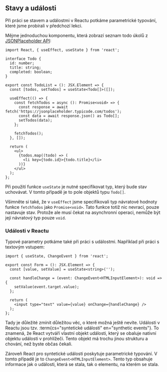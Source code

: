 ## Stavy a události

Při práci se stavem a událostmi v Reactu potkáme parametrické typování, které jsme probírali v předchozí lekci.

Mějme jednoduchou komponentu, která zobrazí seznam todo úkolů z [JSONPlaceholder API](https://jsonplaceholder.typicode.com/todos):

```tsx
import React, { useEffect, useState } from 'react';

interface Todo {
  id: number;
  title: string;
  completed: boolean;
}

export const TodoList = (): JSX.Element => {
  const [todos, setTodos] = useState<Todo[]>([]);

  useEffect(() => {
    const fetchTodos = async (): Promise<void> => {
      const response = await fetch('https://jsonplaceholder.typicode.com/todos');
      const data = await response.json() as Todo[];
      setTodos(data);
    };
    
    fetchTodos();
  }, []);

  return (
    <ul>
      {todos.map((todo) => (
        <li key={todo.id}>{todo.title}</li>
      ))}
    </ul>
  );
};
```

Při použití funkce `useState` je nutné specifikovat typ, který bude stav uchovávat. V tomto případě je to pole objektů typu `Todo[]`.

Všimněte si také, že v `useEffect` jsme specifikovali typ návratové hodnoty funkce `fetchTodos` jako `Promise<void>`. Tato funkce totiž nic nevrací, pouze nastavuje stav. Protože ale musí čekat na asynchronní operaci, nemůže být její návratový typ pouze `void`.

### Události v Reactu

Typové parametry potkáme také při práci s událostmi. Například při práci s textovým vstupem:

```tsx
import { useState, ChangeEvent } from 'react';

export const Form = (): JSX.Element => {
  const [value, setValue] = useState<string>('');

  const handleChange = (event: ChangeEvent<HTMLInputElement>): void => {
    setValue(event.target.value);
  };

  return (
    <input type="text" value={value} onChange={handleChange} />
  );
};
```

Tady je důležité zmínit důležitou věc, o které možná ještě nevíte. Události v Reactu jsou tzv. :term{cs="syntetické události" en="synthetic events"}. To znamená, že React vytváří vlastní objekt události, který se obaluje nativní objektu události v prohlížeči. Tento objekt má trochu jinou strukturu a chování, než byste občas čekali. 

Zároveň React pro syntetické události poskytuje parametrické typování. V tomto případě je to `ChangeEvent<HTMLInputElement>`. Tento typ obsahuje informace jak o události, která se stala, tak o elementu, na kterém se stala.
